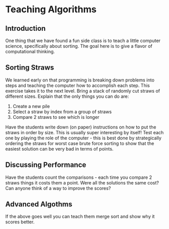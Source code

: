 # Teaching Algorithms

## Introduction
One thing that we have found a fun side class is to teach a little computer
science, specifically about sorting.  The goal here is to give a flavor of
computational thinking.

## Sorting Straws
We learned early on that programming is breaking down problems into steps
and teaching the computer how to accomplish each step.  This exercise takes
it to the next level.  Bring a stack of randomly cut straws of different
sizes.  Explain that the only things you can do are:
1) Create a new pile
2) Select a straw by index from a group of straws
3) Compare 2 straws to see which is longer

Have the students write down (on paper) instructions on how to
put the straws in order by size.  This is usually super interesting by itself!
Test each one by playing the role of the computer - this is best done by
strategically ordering the straws for worst case brute force sorting
to show that the easiest solution can be very bad in terms of points.

## Discussing Performance
Have the students count the comparisons - each time you compare 2 straws things
it costs them a point.  Were all the solutions the same cost?  Can anyone think
of a way to improve the scores?

## Advanced Algothms
If the above goes well you can teach them merge sort and show why it scores
better.

